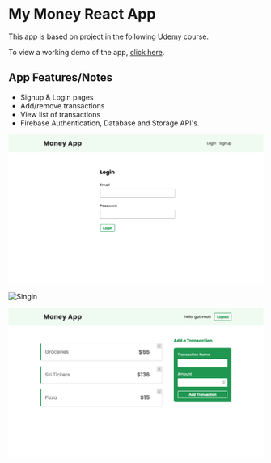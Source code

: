 # My Money React App

This app is based on project in the following [Udemy](https://www.udemy.com/course/build-web-apps-with-react-firebase/) course.

To view a working demo of the app, [click here](https://money-app-udemy.firebaseapp.com/).

## App Features/Notes

- Signup & Login pages
- Add/remove transactions
- View list of transactions
- Firebase Authentication, Database and Storage API's.

![Signup](/src/assets/signin.png)

![Singin](/src/assets/login.png)

![Transactions](/src/assets/transactions.png)
